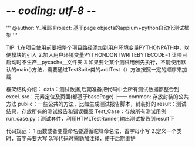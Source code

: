# -*- coding: utf-8 -*-
'''
@author: Y_哦耶
Project: 基于page objects的appium+python自动化测试框架
'''

TIP:
1.在项目使用前要把整个项目路径添加到用户环境变量PYTHONPATH中，以便模块的引入
2.加入用户环境变量PYTHONDONTWRITEBYTECODE=1  让项目启动时不生产__pycache__文件夹
3.如果要让某个测试用例先执行，不能使用默认的main()方法，需要通过TestSuite类的addTest（）方法按照一定的顺序来加载

框架结构介绍：
data：测试数据,后期准备把代码中会所有测试数据都整合到excel.
src：元素定位及页面(都基于basePage)
 |—— common: 存放封装的公共方法
public：一些公共的方法，比如生成测试报告脚本，封装好的
result：测试结果，存放所有的测试报告和错误截图
Test_Case：存放所有测试用例
run_case.py：测试套件，利用HTMLTestRunner,输出测试报告到result下


代码规范：
1.函数或者变量命名要遵循驼峰命名法，首字母小写
2.定义一个类时，首字母要大写
3.写代码时需勤加注释，便于后期维护

